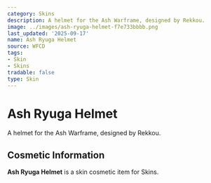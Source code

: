 ```yaml
---
category: Skins
description: A helmet for the Ash Warframe, designed by Rekkou.
image: ../images/ash-ryuga-helmet-f7e733bbbb.png
last_updated: '2025-09-17'
name: Ash Ryuga Helmet
source: WFCD
tags:
- Skin
- Skins
tradable: false
type: Skin
---
```


# Ash Ryuga Helmet

A helmet for the Ash Warframe, designed by Rekkou.

## Cosmetic Information

**Ash Ryuga Helmet** is a skin cosmetic item for Skins.

